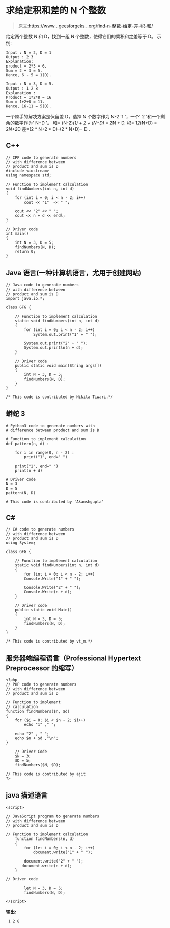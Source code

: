 # 求给定积和差的 N 个整数

> 原文:[https://www . geesforgeks . org/find-n-整数-给定-差-积-和/](https://www.geeksforgeeks.org/find-n-integers-given-difference-product-sum/)

给定两个整数 N 和 D，找到一组 N 个整数，使得它们的乘积和之差等于 D。
示例:

```
Input : N = 2, D = 1
Output : 2 3
Explanation: 
product = 2*3 = 6,
Sum = 2 + 3 = 5.
Hence, 6 - 5 = 1(D).

Input : N = 3, D = 5.
Output : 1 2 8
Explanation :
Product = 1*2*8 = 16
Sum = 1+2+8 = 11.
Hence, 16-11 = 5(D).
```

一个棘手的解决方案是保留差 D，选择 N 个数字作为 N-2 '1 '，一个' 2 '和一个剩余的数字作为' N+D '。
和= (N-2)*(1) + 2 + (N+D) = 2*N + D.
积= 1*2*(N+D) = 2*N+2*D
差=(2 * N+2 * D)–(2 * N+D)= D .

## C++

```
// CPP code to generate numbers
// with difference between
// product and sum is D
#include <iostream>
using namespace std;

// Function to implement calculation
void findNumbers(int n, int d)
{
    for (int i = 0; i < n - 2; i++)
        cout << "1"  << " ";

    cout << "2" << " ";
    cout << n + d << endl;
}

// Driver code
int main()
{
    int N = 3, D = 5;
    findNumbers(N, D);
    return 0;
}
```

## Java 语言(一种计算机语言，尤用于创建网站)

```
// Java code to generate numbers
// with difference between
// product and sum is D
import java.io.*;

class GFG {

    // Function to implement calculation
    static void findNumbers(int n, int d)
    {
        for (int i = 0; i < n - 2; i++)
            System.out.print("1" + " ");

        System.out.print("2" + " ");
        System.out.println(n + d);
    }

    // Driver code
    public static void main(String args[])
    {
        int N = 3, D = 5;
        findNumbers(N, D);
    }
}

/* This code is contributed by Nikita Tiwari.*/
```

## 蟒蛇 3

```
# Python3 code to generate numbers with
# difference between product and sum is D

# Function to implement calculation
def pattern(n, d) :

    for i in range(0, n - 2) :
        print("1", end=" ")

    print("2", end=" ")
    print(n + d)

# Driver code
N = 3
D = 5
pattern(N, D)

# This code is contributed by 'Akanshgupta'
```

## C#

```
// C# code to generate numbers
// with difference between
// product and sum is D
using System;

class GFG {

    // Function to implement calculation
    static void findNumbers(int n, int d)
    {
        for (int i = 0; i < n - 2; i++)
        Console.Write("1" + " ");

        Console.Write("2" + " ");
        Console.Write(n + d);
    }

    // Driver code
    public static void Main()
    {
        int N = 3, D = 5;
        findNumbers(N, D);
    }
}

/* This code is contributed by vt_m.*/
```

## 服务器端编程语言（Professional Hypertext Preprocessor 的缩写）

```
<?php
// PHP code to generate numbers
// with difference between
// product and sum is D

// Function to implement
// calculation
function findNumbers($n, $d)
{
    for ($i = 0; $i < $n - 2; $i++)
        echo "1" ," ";

    echo "2" , " ";
    echo $n + $d ,"\n";
}

    // Driver Code
    $N = 3;
    $D = 5;
    findNumbers($N, $D);

// This code is contributed by ajit
?>
```

## java 描述语言

```
<script>

// JavaScript program to generate numbers
// with difference between
// product and sum is D

// Function to implement calculation
    function findNumbers(n, d)
    {
        for (let i = 0; i < n - 2; i++)
            document.write("1" + " ");

        document.write("2" + " ");
       document.write(n + d);
    }

// Driver code

        let N = 3, D = 5;
        findNumbers(N, D);

</script>
```

**输出:**

```
 1 2 8
```